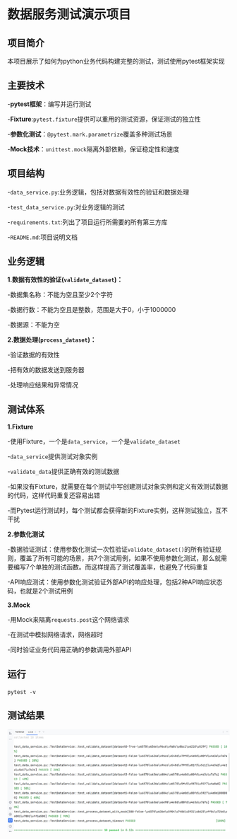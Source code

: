 # 数据服务测试演示项目

## 项目简介

本项目展示了如何为python业务代码构建完整的测试，测试使用pytest框架实现

## 主要技术

-**pytest框架**：编写并运行测试

-**Fixture**:`pytest.fixture`提供可以重用的测试资源，保证测试的独立性

-**参数化测试**：`@pytest.mark.parametrize`覆盖多种测试场景

-**Mock技术**：`unittest.mock`隔离外部依赖，保证稳定性和速度


## 项目结构

-`data_service.py`:业务逻辑，包括对数据有效性的验证和数据处理

-`test_data_service.py`:对业务逻辑的测试

-`requirements.txt`:列出了项目运行所需要的所有第三方库

-`README.md`:项目说明文档

## 业务逻辑

**1.数据有效性的验证(`validate_dataset`)：**

-数据集名称：不能为空且至少2个字符

-数据行数：不能为空且是整数，范围是大于0，小于1000000

-数据源：不能为空

**2.数据处理(`process_dataset`)：**

-验证数据的有效性

-把有效的数据发送到服务器

-处理响应结果和异常情况

## 测试体系

**1.Fixture**

-使用Fixture，一个是`data_service`，一个是`validate_dataset`

-`data_service`提供测试对象实例

-`validate_data`提供正确有效的测试数据

-如果没有Fixture，就需要在每个测试中写创建测试对象实例和定义有效测试数据的代码，这样代码重复还容易出错

-而Pytest运行测试时，每个测试都会获得新的Fixture实例，这样测试独立，互不干扰

**2.参数化测试**

-数据验证测试：使用参数化测试一次性验证`validate_dataset()`的所有验证规则，覆盖了所有可能的场景，共7个测试用例，如果不使用参数化测试，那么就需要编写7个单独的测试函数。而这样提高了测试覆盖率，也避免了代码重复

-API响应测试：使用参数化测试验证外部API的响应处理，包括2种API响应状态码，也就是2个测试用例

**3.Mock**

-用Mock来隔离`requests.post`这个网络请求

-在测试中模拟网络请求，网络超时

-同时验证业务代码用正确的参数调用外部API

## 运行

`pytest -v`

## 测试结果

![测试结果](result.png)

